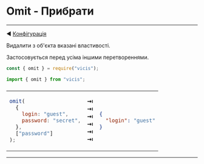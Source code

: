 # Omit - Прибрати

---

◀ [Конфігурація](/ua/configuration.md)

Видалити з об'єкта вказані властивості.

Застосовується перед усіма іншими перетвореннями.

```js
const { omit } = require("vicis");
```

```js
import { omit } from "vicis";
```

<table><thead><tr><td colspan="3">
</td></tr></thead><tbody>
<tr><td>

```js
omit(
  {
    login: "guest",
    password: "secret",
  },
  ["password"]
);
```

</td>
<td>
<strong>&#x21E5;</strong><br>
<strong>&#x21E5;</strong><br>
<strong>&#x21E5;</strong><br>
<strong>&#x21E5;</strong><br>
<strong>&#x21E5;</strong><br>
<strong>&#x21E5;</strong><br>
</td>
<td>

```json
{
  "login": "guest"
}
```

</td></tr>
</tbody></table>

---
